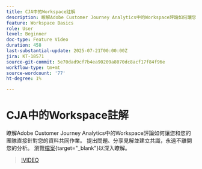 ```yaml
---
title: CJA中的Workspace註解
description: 瞭解Adobe Customer Journey Analytics中的Workspace評論如何讓您和您的團隊直接針對您的資料共同作業。 提出問題、分享見解並建立共識，永遠不離開您的分析。
feature: Workspace Basics
role: User
level: Beginner
doc-type: Feature Video
duration: 458
last-substantial-update: 2025-07-21T00:00:00Z
jira: KT-18571
source-git-commit: 5e70dad9cf7b4ea90209a8070dc8acf17f84f96e
workflow-type: tm+mt
source-wordcount: '77'
ht-degree: 1%

---
```



# CJA中的Workspace註解

瞭解Adobe Customer Journey Analytics中的Workspace評論如何讓您和您的團隊直接針對您的資料共同作業。 提出問題、分享見解並建立共識，永遠不離開您的分析。 瀏覽[檔案](https://experienceleague.adobe.com/zh-hant/docs/analytics-platform/using/cja-workspace/build-workspace-project/comment-projects){target="_blank"}以深入瞭解。

>[!VIDEO](https://video.tv.adobe.com/v/3469457/?learn=on&enablevpops&captions=chi_hant)
